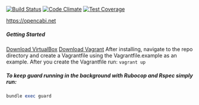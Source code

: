 [![Build Status](https://magnum.travis-ci.com/excellaco/open-cabinet.svg?token=ztW2D3QGwNvKdJWTdpNu)](https://magnum.travis-ci.com/excellaco/open-cabinet)
[![Code Climate](https://codeclimate.com/repos/5582a4ef695680215a031469/badges/876970494b7eba49266f/gpa.svg)](https://codeclimate.com/repos/5582a4ef695680215a031469/feed)
[![Test Coverage](https://codeclimate.com/repos/5582a4ef695680215a031469/badges/876970494b7eba49266f/coverage.svg)](https://codeclimate.com/repos/5582a4ef695680215a031469/coverage) 

https://opencabi.net

##### Getting Started
[Download VirtualBox](https://www.virtualbox.org/wiki/Downloads)
[Download Vagrant](http://www.vagrantup.com/downloads)
After installing, navigate to the repo directory and create a Vagrantfile using the Vagrantfile.example as an example.
After you create the Vagrantfile run:
```vagrant up```

##### To keep guard running in the background with Rubocop and Rspec simply run:
```ruby
bundle exec guard
```


